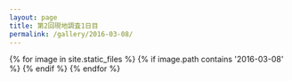 ```yaml
---
layout: page
title: 第2回現地調査1日目
permalink: /gallery/2016-03-08/
---
```

<section id="photos">
{% for image in site.static_files %}
{% if image.path contains '2016-03-08' %}
<a href="{{image.path}}"><amp-img src="{{image.path}}" layout="responsive" width="4" height="3" /></a>
{% endif %}
{% endfor %}
</section>
